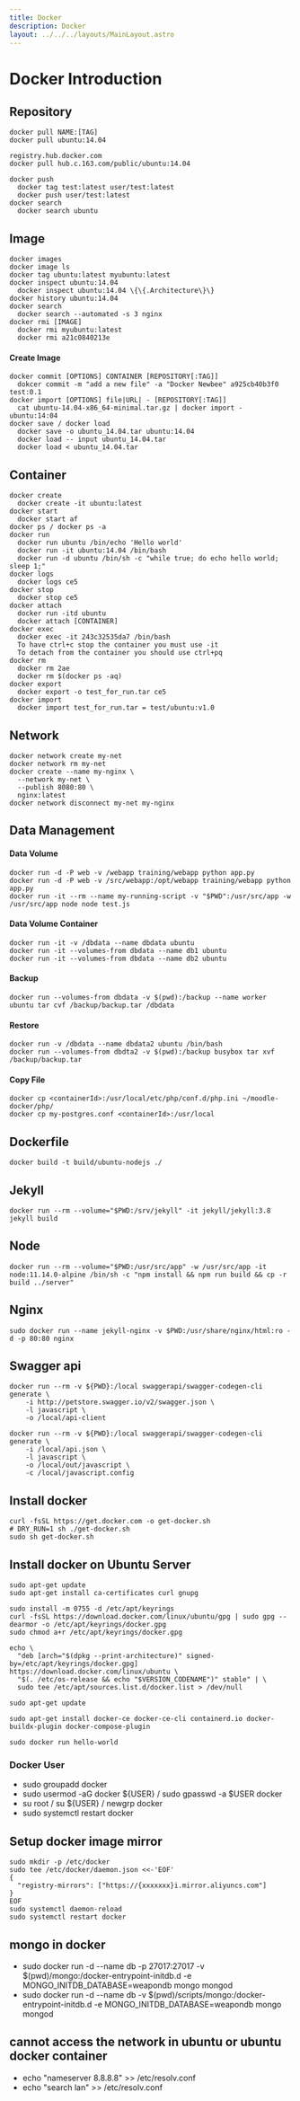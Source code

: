 ```yaml
---
title: Docker
description: Docker
layout: ../../../layouts/MainLayout.astro
---
```


# Docker Introduction

## Repository
```
docker pull NAME:[TAG] 
docker pull ubuntu:14.04

registry.hub.docker.com
docker pull hub.c.163.com/public/ubuntu:14.04

docker push
  docker tag test:latest user/test:latest
  docker push user/test:latest
docker search
  docker search ubuntu
```
## Image
```
docker images
docker image ls
docker tag ubuntu:latest myubuntu:latest
docker inspect ubuntu:14.04
  docker inspect ubuntu:14.04 \{\{.Architecture\}\}
docker history ubuntu:14.04
docker search
  docker search --automated -s 3 nginx
docker rmi [IMAGE]
  docker rmi myubuntu:latest
  docker rmi a21c0840213e
```
#### Create Image
```
docker commit [OPTIONS] CONTAINER [REPOSITORY[:TAG]]
  dokcer commit -m "add a new file" -a "Docker Newbee" a925cb40b3f0 test:0.1
docker import [OPTIONS] file|URL| - [REPOSITORY[:TAG]]
  cat ubuntu-14.04-x86_64-minimal.tar.gz | docker import - ubuntu:14:04
docker save / docker load
  docker save -o ubuntu_14.04.tar ubuntu:14.04
  docker load -- input ubuntu_14.04.tar
  docker load < ubuntu_14.04.tar
```

## Container
```
docker create
  docker create -it ubuntu:latest
docker start
  docker start af
docker ps / docker ps -a
docker run
  docker run ubuntu /bin/echo 'Hello world'
  docker run -it ubuntu:14.04 /bin/bash
  docker run -d ubuntu /bin/sh -c "while true; do echo hello world; sleep 1;"
docker logs
  docker logs ce5
docker stop
  docker stop ce5
docker attach
  docker run -itd ubuntu
  docker attach [CONTAINER]
docker exec
  docker exec -it 243c32535da7 /bin/bash
  To have ctrl+c stop the container you must use -it
  To detach from the container you should use ctrl+pq
docker rm
  docker rm 2ae
  docker rm $(docker ps -aq)
docker export
  docker export -o test_for_run.tar ce5
docker import
  docker import test_for_run.tar = test/ubuntu:v1.0
```

## Network
```
docker network create my-net
docker network rm my-net
docker create --name my-nginx \
  --network my-net \
  --publish 8080:80 \
  nginx:latest
docker network disconnect my-net my-nginx
```

## Data Management
#### Data Volume
```
docker run -d -P web -v /webapp training/webapp python app.py
docker run -d -P web -v /src/webapp:/opt/webapp training/webapp python app.py
docker run -it --rm --name my-running-script -v "$PWD":/usr/src/app -w /usr/src/app node node test.js
```
#### Data Volume Container
```
docker run -it -v /dbdata --name dbdata ubuntu
docker run -it --volumes-from dbdata --name db1 ubuntu
docker run -it --volumes-from dbdata --name db2 ubuntu
```
#### Backup
```
docker run --volumes-from dbdata -v $(pwd):/backup --name worker ubuntu tar cvf /backup/backup.tar /dbdata
```
#### Restore
```
docker run -v /dbdata --name dbdata2 ubuntu /bin/bash
docker run --volumes-from dbdta2 -v $(pwd):/backup busybox tar xvf /backup/backup.tar
```

#### Copy File
```
docker cp <containerId>:/usr/local/etc/php/conf.d/php.ini ~/moodle-docker/php/
docker cp my-postgres.conf <containerId>:/usr/local
```

## Dockerfile
```
docker build -t build/ubuntu-nodejs ./
```

## Jekyll
```
docker run --rm --volume="$PWD:/srv/jekyll" -it jekyll/jekyll:3.8 jekyll build
```

## Node
```
docker run --rm --volume="$PWD:/usr/src/app" -w /usr/src/app -it node:11.14.0-alpine /bin/sh -c "npm install && npm run build && cp -r build ../server"
```

## Nginx
```
sudo docker run --name jekyll-nginx -v $PWD:/usr/share/nginx/html:ro -d -p 80:80 nginx
```

## Swagger api
```
docker run --rm -v ${PWD}:/local swaggerapi/swagger-codegen-cli generate \
    -i http://petstore.swagger.io/v2/swagger.json \
    -l javascript \
    -o /local/api-client
	
docker run --rm -v ${PWD}:/local swaggerapi/swagger-codegen-cli generate \
    -i /local/api.json \
    -l javascript \
    -o /local/out/javascript \
    -c /local/javascript.config	
```    

## Install docker
```
curl -fsSL https://get.docker.com -o get-docker.sh
# DRY_RUN=1 sh ./get-docker.sh
sudo sh get-docker.sh
```

## Install docker on Ubuntu Server
```
sudo apt-get update
sudo apt-get install ca-certificates curl gnupg

sudo install -m 0755 -d /etc/apt/keyrings
curl -fsSL https://download.docker.com/linux/ubuntu/gpg | sudo gpg --dearmor -o /etc/apt/keyrings/docker.gpg
sudo chmod a+r /etc/apt/keyrings/docker.gpg

echo \
  "deb [arch="$(dpkg --print-architecture)" signed-by=/etc/apt/keyrings/docker.gpg] https://download.docker.com/linux/ubuntu \
  "$(. /etc/os-release && echo "$VERSION_CODENAME")" stable" | \
  sudo tee /etc/apt/sources.list.d/docker.list > /dev/null

sudo apt-get update

sudo apt-get install docker-ce docker-ce-cli containerd.io docker-buildx-plugin docker-compose-plugin

sudo docker run hello-world

```

### Docker User
- sudo groupadd docker
- sudo usermod -aG docker ${USER} / sudo gpasswd -a $USER docker
- su root / su ${USER} / newgrp docker
- sudo systemctl restart docker

## Setup docker image mirror
```
sudo mkdir -p /etc/docker
sudo tee /etc/docker/daemon.json <<-'EOF'
{
  "registry-mirrors": ["https://{xxxxxxx}i.mirror.aliyuncs.com"]
}
EOF
sudo systemctl daemon-reload
sudo systemctl restart docker
```

## mongo in docker
- sudo docker run -d --name db -p 27017:27017 -v $(pwd)/mongo:/docker-entrypoint-initdb.d -e MONGO_INITDB_DATABASE=weapondb mongo mongod
- sudo docker run -d --name db -v $(pwd)/scripts/mongo:/docker-entrypoint-initdb.d -e MONGO_INITDB_DATABASE=weapondb mongo mongod

## cannot access the network in ubuntu or ubuntu docker container
- echo "nameserver 8.8.8.8" >> /etc/resolv.conf
- echo "search lan" >> /etc/resolv.conf